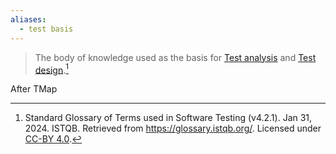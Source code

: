 ```yaml
---
aliases:
  - test basis
---
```

> The body of knowledge used as the basis for [Test analysis](Test%20analysis.md) and [Test design](Test%20design.md).[^1]

After TMap

[^1]: Standard Glossary of Terms used in Software Testing (v4.2.1). Jan 31, 2024. ISTQB. Retrieved from https://glossary.istqb.org/. Licensed under [CC-BY 4.0](https://creativecommons.org/licenses/by/4.0/).